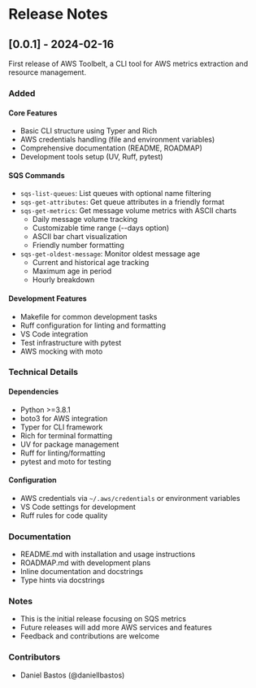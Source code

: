 # Release Notes

## [0.0.1] - 2024-02-16

First release of AWS Toolbelt, a CLI tool for AWS metrics extraction and resource management.

### Added

#### Core Features
- Basic CLI structure using Typer and Rich
- AWS credentials handling (file and environment variables)
- Comprehensive documentation (README, ROADMAP)
- Development tools setup (UV, Ruff, pytest)

#### SQS Commands
- `sqs-list-queues`: List queues with optional name filtering
- `sqs-get-attributes`: Get queue attributes in a friendly format
- `sqs-get-metrics`: Get message volume metrics with ASCII charts
  - Daily message volume tracking
  - Customizable time range (--days option)
  - ASCII bar chart visualization
  - Friendly number formatting
- `sqs-get-oldest-message`: Monitor oldest message age
  - Current and historical age tracking
  - Maximum age in period
  - Hourly breakdown

#### Development Features
- Makefile for common development tasks
- Ruff configuration for linting and formatting
- VS Code integration
- Test infrastructure with pytest
- AWS mocking with moto

### Technical Details

#### Dependencies
- Python >=3.8.1
- boto3 for AWS integration
- Typer for CLI framework
- Rich for terminal formatting
- UV for package management
- Ruff for linting/formatting
- pytest and moto for testing

#### Configuration
- AWS credentials via `~/.aws/credentials` or environment variables
- VS Code settings for development
- Ruff rules for code quality

### Documentation
- README.md with installation and usage instructions
- ROADMAP.md with development plans
- Inline documentation and docstrings
- Type hints via docstrings

### Notes
- This is the initial release focusing on SQS metrics
- Future releases will add more AWS services and features
- Feedback and contributions are welcome

### Contributors
- Daniel Bastos (@daniellbastos)